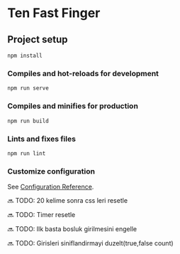 # Ten Fast Finger

## Project setup
```
npm install
```

### Compiles and hot-reloads for development
```
npm run serve
```

### Compiles and minifies for production
```
npm run build
```

### Lints and fixes files
```
npm run lint
```

### Customize configuration
See [Configuration Reference](https://cli.vuejs.org/config/).

🔜 TODO: 20 kelime sonra css leri resetle

🔜 TODO: Timer resetle

🔜 TODO: Ilk basta bosluk girilmesini engelle

🔜 TODO: Girisleri siniflandirmayi duzelt(true,false count)
 
